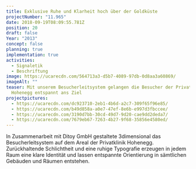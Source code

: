 ```yaml
---
title: Exklusive Ruhe und Klarheit hoch über der Goldküste
projectNumber: "11.965"
date: 2018-09-19T08:09:55.781Z
position: 20
draft: false
Year: "2013"
concept: false
planning: true
implementation: true
activities:
  - Signaletik
  - Beschriftung
image: https://ucarecdn.com/564713a3-d5b7-4089-97db-0d8aa3a60869/
imageAlt: ""
teaser: Mit unserem Besucherleitsystem gelangen die Besucher der Privatklinik
  Hohenegg entspannt ans Ziel
projectpictures:
  - https://ucarecdn.com/dc923710-2eb1-4b6d-a2c7-309f65f96e85/
  - https://ucarecdn.com/b49d858a-a0e7-47ef-8e6b-e997d3fbccee/
  - https://ucarecdn.com/3190d7bb-30cd-49d7-9d20-cae9dd2deda7/
  - https://ucarecdn.com/7679eb67-7263-4b27-9f68-35856e4580ed/
---
```

In Zusammenarbeit mit Ditoy GmbH gestaltete 3dimensional das Besucherleitsystem auf dem Areal der Privatklinik Hohenegg. Zurückhaltende Schlichtheit und eine ruhige Typografie erzeugen in jedem Raum eine klare Identität und lassen entspannte Orientierung in sämtlichen Gebäuden und Räumen entstehen.
